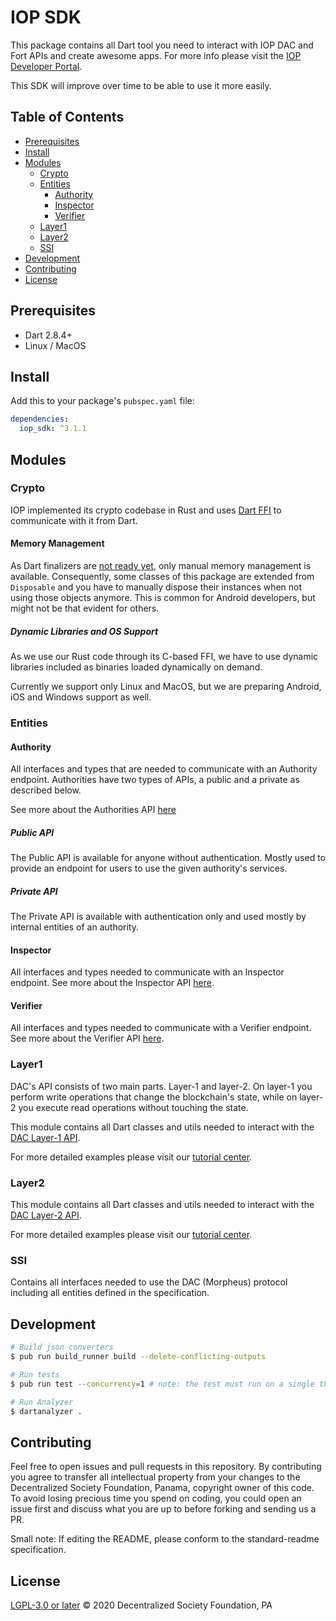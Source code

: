 # IOP SDK

This package contains all Dart tool you need to interact with IOP DAC and Fort APIs and create awesome apps. For more info please visit the [IOP Developer Portal](https://developer.iop.global/).

This SDK will improve over time to be able to use it more easily.

## Table of Contents <!-- omit in toc -->

- [Prerequisites](#prerequisites)
- [Install](#install)
- [Modules](#modules)
  - [Crypto](#crypto)
  - [Entities](#entities)
    - [Authority](#authority)
    - [Inspector](#inspector)
    - [Verifier](#verifier)
  - [Layer1](#layer1)
  - [Layer2](#layer2)
  - [SSI](#ssi)
- [Development](#development)
- [Contributing](#contributing)
- [License](#license)

## Prerequisites

- Dart 2.8.4+
- Linux / MacOS

## Install

Add this to your package's `pubspec.yaml` file:

```yaml
dependencies:
  iop_sdk: ^3.1.1
```

## Modules

### Crypto

IOP implemented its crypto codebase in Rust and uses [Dart FFI](https://dart.dev/guides/libraries/c-interop) to communicate with it from Dart.

#### Memory Management

As Dart finalizers are [not ready yet](https://github.com/dart-lang/sdk/issues/35770), only manual memory management is available. Consequently, some classes of this package are extended from `Disposable` and you have to manually dispose their instances when not using those objects anymore. This is common for Android developers, but might not be that evident for others.

##### Dynamic Libraries and OS Support

As we use our Rust code through its C-based FFI, we have to use dynamic libraries included as binaries loaded dynamically on demand.

Currently we support only Linux and MacOS, but we are preparing Android, iOS and Windows support as well.

### Entities

#### Authority

All interfaces and types that are needed to communicate with an Authority endpoint. Authorities have two types of APIs, a public and a private as described below.

See more about the Authorities API [here](https://developer.iop.global/#/api/authority_api)

##### Public API

The Public API is available for anyone without authentication. Mostly used to provide an endpoint for users to use the given authority's services.

##### Private API

The Private API is available with authentication only and used mostly by internal entities of an authority.

#### Inspector

All interfaces and types needed to communicate with an Inspector endpoint. See more about the Inspector API [here](https://developer.iop.global/#/api/inspector_api).

#### Verifier

All interfaces and types needed to communicate with a Verifier endpoint. See more about the Verifier API [here](https://developer.iop.global/#/api/verifier_api).

### Layer1

DAC's API consists of two main parts. Layer-1 and layer-2. On layer-1 you perform write operations that change the blockchain's state, while on layer-2 you execute read operations without touching the state.

This module contains all Dart classes and utils needed to interact with the [DAC Layer-1 API](https://developer.iop.global/#/api/layer1_api). 

For more detailed examples please visit our [tutorial center](https://developer.iop.global/#/sdk/dac?id=tutorial-center).

### Layer2

This module contains all Dart classes and utils needed to interact with the [DAC Layer-2 API](https://developer.iop.global/#/api/layer2_api). 

For more detailed examples please visit our [tutorial center](https://developer.iop.global/#/sdk/dac?id=tutorial-center).

### SSI

Contains all interfaces needed to use the DAC (Morpheus) protocol including all entities defined in the specification.

## Development

```bash
# Build json converters
$ pub run build_runner build --delete-conflicting-outputs
```

```bash
# Run tests
$ pub run test --concurrency=1 # note: the test must run on a single thread becaus of nonce generation
```

```bash
# Run Analyzer
$ dartanalyzer .
```

## Contributing

Feel free to open issues and pull requests in this repository. By contributing you agree to transfer all intellectual property from your changes to the Decentralized Society Foundation, Panama, copyright owner of this code. To avoid losing precious time you spend on coding, you could open an issue first and discuss what you are up to before forking and sending us a PR.

Small note: If editing the README, please conform to the standard-readme specification.

## License

[LGPL-3.0 or later](https://spdx.org/licenses/LGPL-3.0-or-later) © 2020 Decentralized Society Foundation, PA
